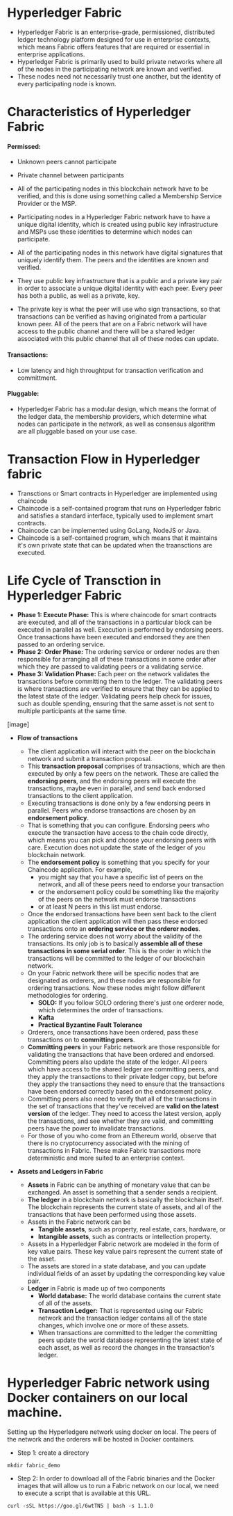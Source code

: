 # Hyperledger Fabric
- Hyperledger Fabric is an enterprise-grade, permissioned, distributed ledger technology platform designed for use in enterprise contexts, which means Fabric offers features that are required or essential in enterprise applications.
- Hyperledger Fabric is primarily used to build private networks where all of the nodes in the participating network are known and verified. 
- These nodes need not necessarily trust one another, but the identity of every participating node is known.

# Characteristics of Hyperledger Fabric

#### Permissed:
- Unknown peers cannot participate
- Private channel between participants
- All of the participating nodes in this blockchain network have to be verified, and this is done using something called a Membership Service Provider or the MSP.
- Participating nodes in a Hyperledger Fabric network have to have a unique digital identity, which is created using public key infrastructure and MSPs use these identities to determine which nodes can participate.
- All of the participating nodes in this network have digital signatures that uniquely identify them. The peers and the identities are known and verified.

- They use public key infrastructure that is a public and a private key pair in order to associate a unique digital identity with each peer. Every peer has both a public, as well as a private, key. 

-  The private key is what the peer will use who sign transactions, so that transactions can be verified as having originated from a particular known peer. All of the peers that are on a Fabric network will have access to the public channel and there will be a shared ledger associated with this public channel that all of these nodes can update. 


#### Transactions:
- Low latency and high throughtput for transaction verification and committment.


#### Pluggable:
- Hyperledger Fabric has a modular design, which means the format of the ledger data, the membership providers, which determine what nodes can participate in the network, as well as consensus algorithm are all pluggable based on your use case.

# Transaction Flow in Hyperledger fabric
- Transctions or Smart contracts in Hyperledger are implemented using chaincode
- Chaincode is a self-contained program that runs on Hyperledger fabric and satisfies a standard interface, typically used to implement smart contracts.
- Chaincode can be implemented using GoLang, NodeJS or Java.
- Chaincode is a self-contained program, which means that it maintains it's own private state that can be updated when the traansctions are executed.

# Life Cycle of Transction in Hyperledger Fabric
- **Phase 1: Execute Phase:** This is where chaincode for smart contracts are executed, and all of the transactions in a particular block can be executed in parallel as well.  Execution is performed by endorsing peers. Once transactions have been executed and endorsed they are then passed to an ordering service.
- **Phase 2: Order Phase:** The ordering service or orderer nodes are then responsible for arranging all of these transactions in some order after which they are passed to validating peers or a validating service.
- **Phase 3: Validation Phase:** Each peer on the network validates the transactions before committing them to the ledger. The validating peers is where transactions are verified to ensure that they can be applied to the latest state of the ledger. Validating peers help check for issues, such as double spending, ensuring that the same asset is not sent to multiple participants at the same time.

[image]

- **Flow of transactions**
    -  The client application will interact with the peer on the blockchain network and submit a transaction proposal. 
    -  This **transaction proposal** comprises of transactions, which are then executed by only a few peers on the network. These are called the **endorsing peers**, and the endorsing peers will execute the transactions, maybe even in parallel, and send back endorsed transactions to the client application.
    -  Executing transactions is done only by a few endorsing peers in parallel. Peers who endorse transactions are chosen by an **endorsement policy**.
    -   That is something that you can configure. Endorsing peers who execute the transaction have access to the chain code directly, which means you can pick and choose your endorsing peers with care. Execution does not update the state of the ledger of you blockchain network. 
    -   The **endorsement policy** is something that you specify for your Chaincode application. For example, 
        -   you might say that you have a specific list of peers on the network, and all of these peers need to endorse your transaction 
        -   or the endorsement policy could be something like the majority of the peers on the network must endorse transactions 
        -   or at least N peers in this list must endorse.
    -  Once the endorsed transactions have been sent back to the client application the client application will then pass these endorsed transactions onto an **ordering service or the orderer nodes**.
    -  The ordering service does not worry about the validity of the transactions. Its only job is to basically **assemble all of these transactions in some serial order**. This is the order in which the transactions will be committed to the ledger of our blockchain network. 
    -  On your Fabric network there will be specific nodes that are designated as orderers, and these nodes are responsible for ordering transactions. Now these nodes might follow different methodologies for ordering. 
        - **SOLO:**  If you follow SOLO ordering there's just one orderer node, which determines the order of transactions.
        - **Kafta**
        - **Practical Byzantine Fault Tolerance**
    -  Orderers, once transactions have been ordered, pass these transactions on to **committing peers**. 
    -  **Committing peers** in your Fabric network are those responsible for validating the transactions that have been ordered and endorsed. Committing peers also update the state of the ledger. All peers which have access to the shared ledger are committing peers, and they apply the transactions to their private ledger copy, but before they apply the transactions they need to ensure that the transactions have been endorsed correctly based on the endorsement policy. 
    -  Committing peers also need to verify that all of the transactions in the set of transactions that they've received are **valid on the latest version** of the ledger. They need to access the latest version, apply the transactions, and see whether they are valid, and committing peers have the power to invalidate transactions. 
    -  For those of you who come from an Ethereum world, observe that there is no cryptocurrency associated with the mining of transactions in Fabric. These make Fabric transactions more deterministic and more suited to an enterprise context. 

-  **Assets and Ledgers in Fabric**
    -  **Assets** in Fabric can be anything of monetary value that can be exchanged. An asset is something that a sender sends a recipient.
    -  **The ledger** in a blockchain network is basically the blockchain itself. The blockchain represents the current state of assets, and all of the transactions that have been performed using those assets.
    -  Assets in the Fabric network can be 
        -  **Tangible assets**, such as property, real estate, cars, hardware, or 
        -  **Intangible assets**, such as contracts or intellection property. 
    - Assets in a Hyperledger Fabric network are modeled in the form of key value pairs. These key value pairs represent the current state of the asset.  
    -  The assets are stored in a state database, and you can update individual fields of an asset by updating the corresponding key value pair. 
    -  **Ledger** in Fabric is made up of two components
        - **World database:**   The world database contains the current state of all of the assets. 
        - **Transaction Ledger:** That is represented using our Fabric network and the transaction ledger contains all of the state changes, which involve one or more of these assets. 
        - When transactions are committed to the ledger the committing peers update the world database representing the latest state of each asset, as well as record the changes in the transaction's ledger. 


# Hyperledger Fabric network using Docker containers on our local machine.

Setting up the Hyperledgere network using docker on local. The peers of the network and the orderers will be hosted in Docker containers.
 
- Step 1: create a directory
```
mkdir fabric_demo
```
- Step 2:  In order to download all of the Fabric binaries and the Docker images that will allow us to run a Fabric network on our local, we need to execute a script that is available at this URL.
```
curl -sSL https://goo.gl/6wtTN5 | bash -s 1.1.0
```










